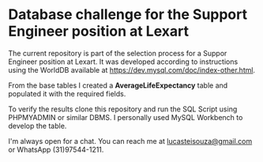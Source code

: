 # Database challenge for the Support Engineer position at Lexart

The current repository is part of the selection process for a Suppor Engineer position at Lexart. It was developed according to instructions using the WorldDB available at https://dev.mysql.com/doc/index-other.html.

From the base tables I created a **AverageLifeExpectancy** table and populated it with the required fields.

To verify the results clone this repository and run the SQL Script using PHPMYADMIN or similar DBMS. I personally used MySQL Workbench to develop the table.

I'm always open for a chat. You can reach me at lucasteisouza@gmail.com or WhatsApp (31)97544-1211.
